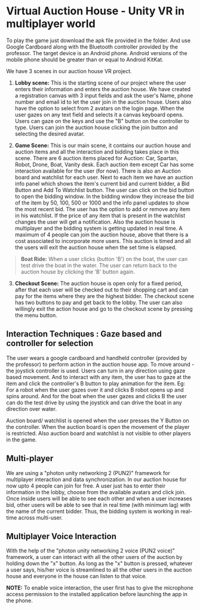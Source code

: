 # Virtual Auction House - Unity VR in multiplayer world

To play the game just download the apk file provided in the folder. And
use Google Cardboard along with the Bluetooth controller provided by the
professor. The target device is an Android phone. Android versions of
the mobile phone should be greater than or equal to Android KitKat.

We have 3 scenes in our auction house VR project.

1.  **Lobby scene:** This is the starting scene of our project where the
    user enters their information and enters the auction house. We have
    created a registration canvas with 3 input fields and ask the
    user\'s Name, phone number and email id to let the user join in the
    auction house. Users also have the option to select from 2 avatars
    on the login page. When the user gazes on any text field and selects
    it a canvas keyboard opens. Users can gaze on the keys and use the
    "B" button on the controller to type. Users can join the auction
    house clicking the join button and selecting the desired avatar.

2.  **Game Scene:** This is our main scene, it contains our auction
    house and auction items and all the interaction and bidding takes
    place in this scene. There are 6 auction items placed for Auction:
    Car, Spartan, Robot, Drone, Boat, Vanity desk. Each auction item
    except Car has some interaction available for the user (for now).
    There is also an Auction board and watchlist for each user. Next to
    each item we have an auction info panel which shows the item's
    current bid and current bidder, a Bid Button and Add To Watchlist
    button. The user can click on the bid button to open the bidding
    window. In the bidding window they increase the bid of the item by
    50, 100, 500 or 1000 and the info panel updates to show the most
    recent bid. The user has the option to add or remove any item in his
    watchlist. If the price of any item that is present in the watchlist
    changes the user will get a notification. Also the auction house is
    multiplayer and the bidding system is getting updated in real time.
    A maximum of 4 people can join the auction house, above that there
    is a cost associated to incorporate more users. This auction is
    timed and all the users will exit the auction house when the set
    time is elapsed.

> **Boat Ride:** When a user clicks (button 'B') on the boat, the user
> can test drive the boat in the water. The user can return back to the
> auction house by clicking the 'B' button again.

3.  **Checkout Scene:** The auction house is open only for a fixed
    period, after that each user will be checked out to their shopping
    cart and can pay for the items where they are the highest bidder.
    The checkout scene has two buttons to pay and get back to the lobby.
    The user can also willingly exit the action house and go to the
    checkout scene by pressing the menu button.

## Interaction Techniques : Gaze based and controller for selection

The user wears a google cardboard and handheld controller (provided by
the professor) to perform action in the auction house app. To move
around - the joystick controller is used. Users can turn in any
direction using gaze based movement. And to interact with any item, the
user has to gaze at the item and click the controller\'s B button to
play animation for the item. Eg: For a robot when the user gazes over it
and clicks B robot opens up and spins around. And for the boat when the
user gazes and clicks B the user can do the test drive by using the
joystick and can drive the boat in any direction over water.

Auction board/ watchlist is opened when the user presses the Y Button on
the controller. When the auction board is open the movement of the
player is restricted. Also auction board and watchlist is not visible to
other players in the game.

## Multi-player

We are using a "photon unity networking 2 (PUN2)" framework for
multiplayer interaction and data synchronization. In our auction house
for now upto 4 people can join for free. A user just has to enter their
information in the lobby, choose from the available avatars and click
join. Once inside users will be able to see each other and when a user
increases bid, other users will be able to see that in real time (with
minimum lag) with the name of the current bidder. Thus, the bidding
system is working in real-time across multi-user.

## Multiplayer Voice Interaction

With the help of the "photon unity networking 2 voice (PUN2 voice)"
framework, a user can interact with all the other users of the auction
by holding down the "x" button. As long as the "x" button is pressed,
whatever a user says, his/her voice is streamlined to all the other
users in the auction house and everyone in the house can listen to that
voice.

**NOTE:** To enable voice interaction, the user first has to give the
microphone access permission to the installed application before
launching the app in the phone.